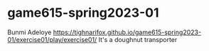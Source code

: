 # game615-spring2023-01
Bunmi Adeloye
https://tighnarifox.github.io/game615-spring2023-01/exercise01/play/exercise01/
It's a doughnut transporter
